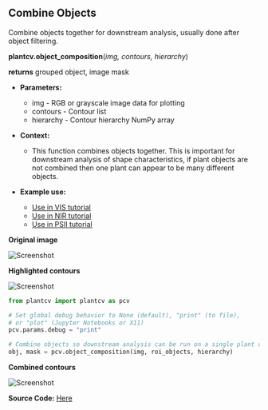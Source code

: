 ## Combine Objects

Combine objects together for downstream analysis, usually done after object filtering.

**plantcv.object_composition**(*img, contours, hierarchy*)

**returns** grouped object, image mask

- **Parameters:**
    - img - RGB or grayscale image data for plotting
    - contours - Contour list
    - hierarchy - Contour hierarchy NumPy array
   
- **Context:**
    - This function combines objects together. This is important for downstream analysis of shape characteristics, if plant objects are not combined then one plant can appear to be many different objects.
- **Example use:**
    - [Use in VIS tutorial](tutorials/vis_tutorial.md)
    - [Use in NIR tutorial](tutorials/nir_tutorial.md)
    - [Use in PSII tutorial](tutorials/psII_tutorial.md)

**Original image**

![Screenshot](img/documentation_images/object_composition/original_image.jpg)

**Highlighted contours**

![Screenshot](img/documentation_images/object_composition/contours.jpg)

```python
from plantcv import plantcv as pcv

# Set global debug behavior to None (default), "print" (to file), 
# or "plot" (Jupyter Notebooks or X11)
pcv.params.debug = "print"

# Combine objects so downstream analysis can be run on a single plant object
obj, mask = pcv.object_composition(img, roi_objects, hierarchy)

```

**Combined contours**

![Screenshot](img/documentation_images/object_composition/combined.jpg)

**Source Code:** [Here](https://github.com/danforthcenter/plantcv/blob/main/plantcv/plantcv/object_composition.py)

